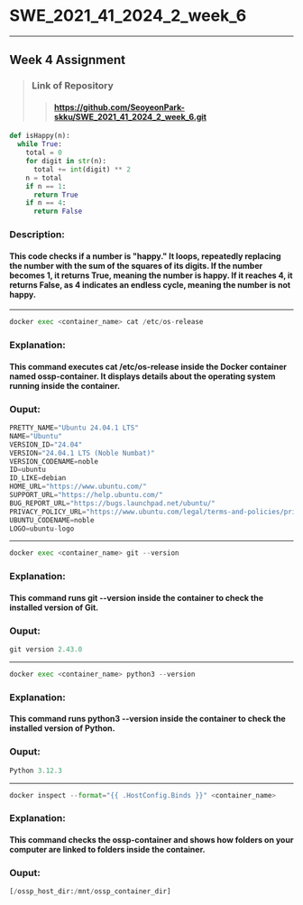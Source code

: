 # SWE_2021_41_2024_2_week_6
---
## Week 4 Assignment
>### Link of Repository
>>#### https://github.com/SeoyeonPark-skku/SWE_2021_41_2024_2_week_6.git
```python
def isHappy(n):
  while True:
    total = 0
    for digit in str(n):
      total += int(digit) ** 2
    n = total
    if n == 1:
      return True
    if n == 4:
      return False
```
### Description: 
#### This code checks if a number is "happy." It loops, repeatedly replacing the number with the sum of the squares of its digits. If the number becomes 1, it returns True, meaning the number is happy. If it reaches 4, it returns False, as 4 indicates an endless cycle, meaning the number is not happy.

---
```python
docker exec <container_name> cat /etc/os-release
```
### Explanation: 
#### This command executes cat /etc/os-release inside the Docker container named ossp-container. It displays details about the operating system running inside the container.
### Ouput:
```python
PRETTY_NAME="Ubuntu 24.04.1 LTS"
NAME="Ubuntu"
VERSION_ID="24.04"
VERSION="24.04.1 LTS (Noble Numbat)"
VERSION_CODENAME=noble
ID=ubuntu
ID_LIKE=debian
HOME_URL="https://www.ubuntu.com/"
SUPPORT_URL="https://help.ubuntu.com/"
BUG_REPORT_URL="https://bugs.launchpad.net/ubuntu/"
PRIVACY_POLICY_URL="https://www.ubuntu.com/legal/terms-and-policies/privacy-policy"
UBUNTU_CODENAME=noble
LOGO=ubuntu-logo
```
---
```python
docker exec <container_name> git --version
```
### Explanation: 
#### This command runs git --version inside the container to check the installed version of Git.
### Ouput:
```python
git version 2.43.0
```
---
```python
docker exec <container_name> python3 --version
```
### Explanation: 
#### This command runs python3 --version inside the container to check the installed version of Python.
### Ouput:
```python
Python 3.12.3
```
---
```python
docker inspect --format="{{ .HostConfig.Binds }}" <container_name>
```
### Explanation: 
#### This command checks the ossp-container and shows how folders on your computer are linked to folders inside the container.
### Ouput:
```python
[/ossp_host_dir:/mnt/ossp_container_dir]
```
